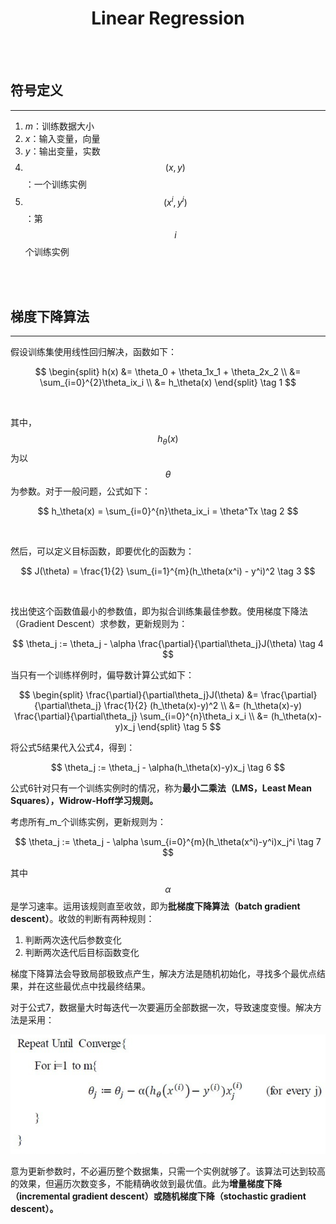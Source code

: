 # <center>Linear Regression</center>

<br></br>



## 符号定义
----
1. _m_：训练数据大小
2. _x_：输入变量，向量
3. _y_：输出变量，实数
4. $$(x, y)$$：一个训练实例
5. $$(x^{i}, y^{i})$$：第$$i$$个训练实例

<br></br>



## 梯度下降算法
----
假设训练集使用线性回归解决，函数如下：

$$
\begin{split}
h(x) &= \theta_0 + \theta_1x_1 + \theta_2x_2 \\
&= \sum_{i=0}^{2}\theta_ix_i \\
&= h_\theta(x)
\end{split} \tag 1
$$

<br>

其中，$$h_\theta(x)$$为以$$\theta$$为参数。对于一般问题，公式如下：

$$ 
h_\theta(x) = \sum_{i=0}^{n}\theta_ix_i = \theta^Tx \tag 2
$$

<br>

然后，可以定义目标函数，即要优化的函数为：

$$
J(\theta) = \frac{1}{2} \sum_{i=1}^{m}(h_\theta(x^i) - y^i)^2 \tag 3
$$

<br>

找出使这个函数值最小的参数值，即为拟合训练集最佳参数。使用梯度下降法（Gradient Descent）求参数，更新规则为：

$$
\theta_j := \theta_j - \alpha \frac{\partial}{\partial\theta_j}J(\theta) \tag 4
$$

当只有一个训练样例时，偏导数计算公式如下：

$$
\begin{split}
\frac{\partial}{\partial\theta_j}J(\theta) &= \frac{\partial}{\partial\theta_j} \frac{1}{2} (h_\theta(x)-y)^2 \\
&= (h_\theta(x)-y) \frac{\partial}{\partial\theta_j} \sum_{i=0}^{n}\theta_i x_i \\
&= (h_\theta(x)-y)x_j 
\end{split} \tag 5
$$

将公式5结果代入公式4，得到：

$$
\theta_j := \theta_j - \alpha(h_\theta(x)-y)x_j \tag 6
$$

公式6针对只有一个训练实例时的情况，称为**最小二乘法（LMS，Least Mean Squares），Widrow-Hoff学习规则。**

考虑所有_m_个训练实例，更新规则为：

$$
\theta_j := \theta_j - \alpha \sum_{i=0}^{m}(h_\theta(x^i)-y^i)x_j^i \tag 7
$$

其中$$\alpha$$是学习速率。运用该规则直至收敛，即为**批梯度下降算法（batch gradient descent）**。收敛的判断有两种规则：
1. 判断两次迭代后参数变化
2. 判断两次迭代后目标函数变化

梯度下降算法会导致局部极致点产生，解决方法是随机初始化，寻找多个最优点结果，并在这些最优点中找最终结果。

对于公式7，数据量大时每迭代一次要遍历全部数据一次，导致速度变慢。解决方法是采用：

<p align="center">
  <img src="./Images/week1_1.png" width = "550"/>
</p>

意为更新参数时，不必遍历整个数据集，只需一个实例就够了。该算法可达到较高的效果，但遍历次数变多，不能精确收敛到最优值。此为**增量梯度下降（incremental gradient descent）或随机梯度下降（stochastic gradient descent）。**

<br></br>
